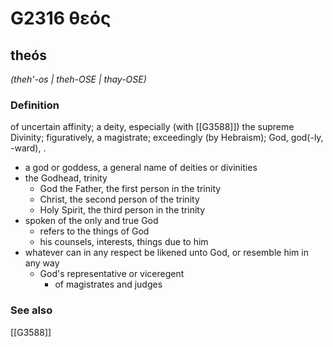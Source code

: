 # G2316 θεός

## theós

_(theh'-os | theh-OSE | thay-OSE)_

### Definition

of uncertain affinity; a deity, especially (with [[G3588]]) the supreme Divinity; figuratively, a magistrate; exceedingly (by Hebraism); God, god(-ly, -ward), .

- a god or goddess, a general name of deities or divinities
- the Godhead, trinity
  - God the Father, the first person in the trinity
  - Christ, the second person of the trinity
  - Holy Spirit, the third person in the trinity
- spoken of the only and true God
  - refers to the things of God
  - his counsels, interests, things due to him
- whatever can in any respect be likened unto God, or resemble him in any way
  - God's representative or viceregent
    - of magistrates and judges

### See also

[[G3588]]

